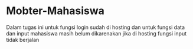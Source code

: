# Mobter-Mahasiswa

Dalam tugas ini untuk fungsi login sudah di hosting dan untuk fungsi data dan input mahasiswa masih belum dikarenakan jika di hosting fungsi
input tidak berjalan
